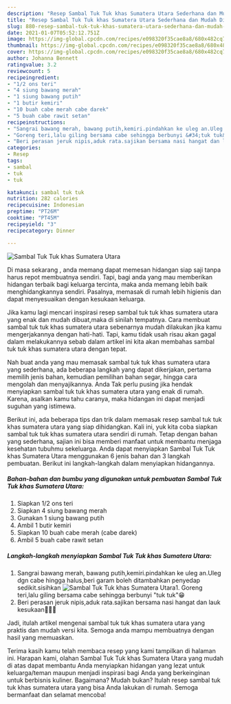 ```yaml
---
description: "Resep Sambal Tuk Tuk khas Sumatera Utara Sederhana dan Mudah Dibuat"
title: "Resep Sambal Tuk Tuk khas Sumatera Utara Sederhana dan Mudah Dibuat"
slug: 880-resep-sambal-tuk-tuk-khas-sumatera-utara-sederhana-dan-mudah-dibuat
date: 2021-01-07T05:52:12.751Z
image: https://img-global.cpcdn.com/recipes/e098320f35cae8a8/680x482cq70/sambal-tuk-tuk-khas-sumatera-utara-foto-resep-utama.jpg
thumbnail: https://img-global.cpcdn.com/recipes/e098320f35cae8a8/680x482cq70/sambal-tuk-tuk-khas-sumatera-utara-foto-resep-utama.jpg
cover: https://img-global.cpcdn.com/recipes/e098320f35cae8a8/680x482cq70/sambal-tuk-tuk-khas-sumatera-utara-foto-resep-utama.jpg
author: Johanna Bennett
ratingvalue: 3.2
reviewcount: 5
recipeingredient:
- "1/2 ons teri"
- "4 siung bawang merah"
- "1 siung bawang putih"
- "1 butir kemiri"
- "10 buah cabe merah cabe darek"
- "5 buah cabe rawit setan"
recipeinstructions:
- "Sangrai bawang merah, bawang putih,kemiri.pindahkan ke uleg an.Uleg dgn cabe hingga halus,beri garam boleh ditambahkan penyedap sedikit.sisihkan"
- "Goreng teri,lalu giling bersama cabe sehingga berbunyi &#34;tuk tuk&#34;😁"
- "Beri perasan jeruk nipis,aduk rata.sajikan bersama nasi hangat dan lauk kesukaan🤤🤤🤤"
categories:
- Resep
tags:
- sambal
- tuk
- tuk

katakunci: sambal tuk tuk 
nutrition: 282 calories
recipecuisine: Indonesian
preptime: "PT26M"
cooktime: "PT45M"
recipeyield: "3"
recipecategory: Dinner

---
```



![Sambal Tuk Tuk khas Sumatera Utara](https://img-global.cpcdn.com/recipes/e098320f35cae8a8/680x482cq70/sambal-tuk-tuk-khas-sumatera-utara-foto-resep-utama.jpg)

Di masa  sekarang , anda memang dapat memesan hidangan siap saji tanpa harus repot membuatnya sendiri. Tapi, bagi anda yang mau memberikan hidangan terbaik bagi keluarga tercinta, maka anda memang lebih baik menghidangkannya sendiri. Pasalnya, memasak di rumah lebih higienis dan dapat menyesuaikan dengan kesukaan keluarga.

Jika kamu lagi mencari inspirasi resep sambal tuk tuk khas sumatera utara yang enak dan mudah dibuat,maka di sinilah tempatnya. Cara membuat sambal tuk tuk khas sumatera utara  sebenarnya mudah dilakukan jika kamu mengerjakannya dengan hati-hati. Tapi, kamu tidak usah risau akan gagal dalam melakukannya 
sebab dalam artikel ini kita akan membahas sambal tuk tuk khas sumatera utara dengan tepat.  



Nah buat anda yang mau memasak sambal tuk tuk khas sumatera utara yang sederhana, ada beberapa langkah yang dapat dikerjakan, pertama memilih jenis bahan, kemudian pemilihan bahan segar, hingga cara mengolah dan menyajikannya. Anda Tak perlu pusing jika hendak menyiapkan sambal tuk tuk khas sumatera utara yang enak di rumah. Karena, asalkan kamu  tahu caranya, maka hidangan ini dapat menjadi suguhan yang istimewa.

Berikut ini, ada beberapa tips dan trik dalam memasak resep sambal tuk tuk khas sumatera utara yang siap dihidangkan. Kali ini, yuk kita coba siapkan sambal tuk tuk khas sumatera utara sendiri di rumah. Tetap dengan bahan yang sederhana, sajian ini bisa memberi manfaat untuk membantu menjaga kesehatan tubuhmu sekeluarga. Anda dapat menyiapkan Sambal Tuk Tuk khas Sumatera Utara menggunakan 6 jenis bahan dan 3 langkah pembuatan. Berikut ini langkah-langkah dalam menyiapkan hidangannya.

<!--inarticleads1-->

##### Bahan-bahan dan bumbu yang digunakan untuk pembuatan Sambal Tuk Tuk khas Sumatera Utara:

1. Siapkan 1/2 ons teri
1. Siapkan 4 siung bawang merah
1. Gunakan 1 siung bawang putih
1. Ambil 1 butir kemiri
1. Siapkan 10 buah cabe merah (cabe darek)
1. Ambil 5 buah cabe rawit setan




<!--inarticleads2-->

##### Langkah-langkah menyiapkan Sambal Tuk Tuk khas Sumatera Utara:

1. Sangrai bawang merah, bawang putih,kemiri.pindahkan ke uleg an.Uleg dgn cabe hingga halus,beri garam boleh ditambahkan penyedap sedikit.sisihkan
<img src="https://img-global.cpcdn.com/steps/ddebea5655c84fdf/160x128cq70/sambal-tuk-tuk-khas-sumatera-utara-langkah-memasak-1-foto.jpg" alt="Sambal Tuk Tuk khas Sumatera Utara">1. Goreng teri,lalu giling bersama cabe sehingga berbunyi &#34;tuk tuk&#34;😁
1. Beri perasan jeruk nipis,aduk rata.sajikan bersama nasi hangat dan lauk kesukaan🤤🤤🤤




Jadi, itulah artikel mengenai  sambal tuk tuk khas sumatera utara  yang praktis dan mudah versi kita. Semoga anda mampu membuatnya dengan hasil yang memuaskan. 

Terima kasih kamu telah membaca resep yang kami tampilkan di halaman ini. Harapan kami, olahan  Sambal Tuk Tuk khas Sumatera Utara yang mudah di atas dapat membantu Anda menyiapkan hidangan yang lezat untuk keluarga/teman maupun menjadi inspirasi bagi Anda yang berkeinginan untuk berbisnis kuliner. Bagaimana? Mudah bukan? Itulah resep sambal tuk tuk khas sumatera utara yang bisa Anda lakukan di rumah. Semoga bermanfaat dan selamat mencoba!

